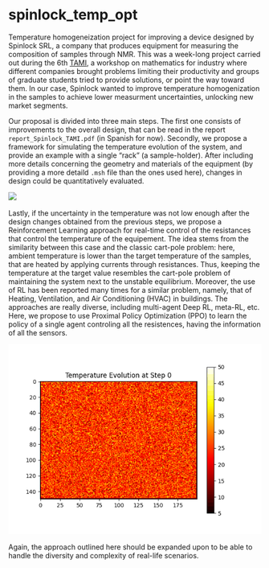 # spinlock_temp_opt
Temperature homogeneization project for improving a device designed by Spinlock SRL, a company that produces equipment for measuring the composition of samples through NMR. This was a week-long project carried out during the 6th [TAMI](https://sites.google.com/view/ganycfamaf/tami-2025/principal?authuser=0), a workshop on mathematics for industry where different companies brought problems limiting their productivity and groups of graduate students tried to provide solutions, or point the way toward them. In our case, Spinlock wanted to improve temperature homogenization in the samples to achieve lower measurment uncertainties, unlocking new market segments.

Our proposal is divided into three main steps. The first one consists of improvements to the overall design, that can be read in the report `report_Spinlock_TAMI.pdf` (in Spanish for now). Secondly, we propose a framework for simulating the temperature evolution of the system, and provide an example with a single “rack” (a sample-holder). After including more details concerning the geometry and materials of the equipment (by providing a more detaild `.msh` file than the ones used here), changes in design could be quantitatively evaluated.

![](https://github.com/JeroFotinos/spinlock_temp_opt/raw/main/temp_evolution_twoRes.gif)

Lastly, if the uncertainty in the temperature was not low enough after the design changes obtained from the previous steps, we propose a Reinforcement Learning approach for real-time control of the resistances that control the temperature of the equipement. The idea stems from the similarity between this case and the classic cart-pole problem: here, ambient temperature is lower than the target temperature of the samples, that are heated by applying currents through resistances. Thus, keeping the temperature at the target value resembles the cart-pole problem of maintaining the system next to the unstable equilibrium. Moreover, the use of RL has been reported many times for a similar problem, namely, that of Heating, Ventilation, and Air Conditioning (HVAC) in buildings. The approaches are really diverse, including multi-agent Deep RL, meta-RL, etc. Here, we propose to use Proximal Policy Optimization (PPO) to learn the policy of a single agent controling all the resistences, having the information of all the sensors.

![](https://github.com/JeroFotinos/spinlock_temp_opt/raw/main/temperature_evolution.gif)

Again, the approach outlined here should be expanded upon to be able to handle the diversity and complexity of real-life scenarios.